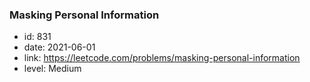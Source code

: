 ### Masking Personal Information

* id: 831
* date: 2021-06-01
* link: https://leetcode.com/problems/masking-personal-information
* level: Medium
